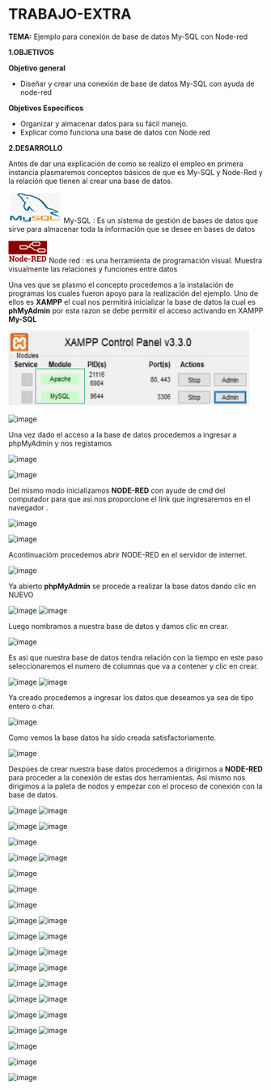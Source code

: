 # TRABAJO-EXTRA

**TEMA:** Ejemplo para conexión de base de datos My-SQL con Node-red

**1.OBJETIVOS**

**Objetivo general**

* Diseñar y crear una conexión de base de datos My-SQL con ayuda de node-red

**Objetivos Específicos**

* Organizar y almacenar datos para su fácil manejo.
*  Explicar como funciona una base de datos con Node red

**2.DESARROLLO**

Antes de dar una explicación de como se realizo el empleo en primera instancia plasmaremos conceptos básicos de que es My-SQL y Node-Red y la relación que tienen al crear una base de datos.

![](https://github.com/Anabeltoapanta/TRABAJO-EXTRA/blob/main/MY-SQL.png) My-SQL : Es un sistema de gestión de bases de datos que sirve para almacenar toda la información que se desee en bases de datos 

![](https://github.com/Anabeltoapanta/TRABAJO-EXTRA/blob/main/NODE-RED.png) Node red : es una herramienta de programación visual. Muestra visualmente las relaciones y funciones entre datos

Una ves que se plasmo el concepto procedemos a la instalación de programas los cuales fueron apoyo para la realización del ejemplo.
Uno de ellos es **XAMPP** el cual nos permitirá inicializar  la base de datos la cual es **phMyAdmin** por esta razon  se debe  permitir el acceso  activando en XAMPP  **My-SQL**

![](https://github.com/Anabeltoapanta/TRABAJO-EXTRA/blob/main/DESARROLLO/XAMPP.png)

![image](https://user-images.githubusercontent.com/85134094/128611260-17fda413-cc3e-44ee-aa91-0ee7a8856d81.png)


Una vez dado el acceso a la base de datos procedemos a ingresar a phpMyAdmin y nos registamos

![image](https://user-images.githubusercontent.com/85134094/128611179-501578e4-84e6-4431-9ff0-c083c92f7c1a.png)

![image](https://user-images.githubusercontent.com/85134094/128611223-14b52ffd-8529-4259-97e8-319128777163.png)

Del mismo modo  inicializamos **NODE-RED** con ayude de cmd del computador  para que asi nos proporcione el link que ingresaremos en el navegador .

![image](https://user-images.githubusercontent.com/85134094/128614525-a9764a5c-e657-4ad6-a97f-4acc857400f4.png)

![image](https://user-images.githubusercontent.com/85134094/128614418-6903b6d9-a80a-4847-a29e-5ce8836045ed.png)

Acontinuacióm  procedemos abrir NODE-RED en el servidor de internet.

![image](https://user-images.githubusercontent.com/85134094/128614601-15462123-085d-4847-9456-19fa1d00028f.png)

Ya abierto  **phpMyAdmin** se procede a realizar la base datos  dando clic en NUEVO

![image](https://user-images.githubusercontent.com/85134094/128614832-d554e17c-f17a-4311-93b3-a6fe7e41e732.png)
![image](https://user-images.githubusercontent.com/85134094/128614837-4b831fa3-df83-4959-a12f-ade3fd0fd124.png)

Luego nombramos a nuestra base de datos y damos clic en crear.

![image](https://user-images.githubusercontent.com/85134094/128615081-1f47639a-29be-4f9d-aa4f-936e38a16f50.png)

Es asi que nuestra base de datos tendra relación con la tiempo en este paso seleccionaremos el numero de columnas que va a contener y clic en crear.

![image](https://user-images.githubusercontent.com/85134094/128782933-47e158a5-6bb2-4cd6-8b3a-d7ab0ab6a706.png)
![image](https://user-images.githubusercontent.com/85134094/128783565-cdb94f36-583e-4f3f-88c0-67ca1a320b9b.png)

Ya creado procedemos a ingresar los datos que deseamos ya sea de tipo entero o char.

![image](https://user-images.githubusercontent.com/85134094/128783118-84537e79-5861-4748-9d14-fe22aed9b1e3.png)

Como vemos la base datos ha sido creada satisfactoriamente.

![image](https://user-images.githubusercontent.com/85134094/128783314-1821d24d-91f6-4a84-8506-3965d974b4e9.png)

Despúes de crear nuestra base datos procedemos a dirigirnos a **NODE-RED** para proceder a la conexión de estas dos herramientas. Asi mismo nos dirigimos a la paleta de nodos y empezar con el proceso de conexión con la base de datos.
 
![image](https://user-images.githubusercontent.com/85134094/128784202-337235d0-f580-4586-a84b-324c2bf4807b.png)
![image](https://user-images.githubusercontent.com/85134094/128784212-2b275a17-69de-47e4-ab53-0fcc3b6fcf00.png)


![image](https://user-images.githubusercontent.com/85134094/128784493-20edf263-0597-457e-ac37-ab1d823b756a.png)
![image](https://user-images.githubusercontent.com/85134094/128784507-e573a155-9b71-4cbe-8b94-f69621161cb2.png)


![image](https://user-images.githubusercontent.com/85134094/128784592-80e63703-277a-4d35-9845-bae59ac8a75e.png)


![image](https://user-images.githubusercontent.com/85134094/128784678-021aa5ab-d931-4b25-ac4a-5236ee03107a.png)
![image](https://user-images.githubusercontent.com/85134094/128784766-ab8c581e-9fac-4bb6-af45-b80e48b92e31.png)

![image](https://user-images.githubusercontent.com/85134094/128784928-f09be29d-fc73-4e09-9d34-01f57276f98e.png)

![image](https://user-images.githubusercontent.com/85134094/128785003-0f0cecb4-f3bd-4da3-9650-564ff7d0a662.png)

![image](https://user-images.githubusercontent.com/85134094/128785282-e5ae3c26-1a19-4950-90fb-90850b9aef51.png)


![image](https://user-images.githubusercontent.com/85134094/128785360-581b4656-08f6-412d-82f5-93d366cc70df.png)
![image](https://user-images.githubusercontent.com/85134094/128785467-815ad1aa-5aec-4909-8fac-5474099ab449.png)

![image](https://user-images.githubusercontent.com/85134094/128785531-dd9841e9-92e6-44ab-ab5d-553149e6f65b.png)
![image](https://user-images.githubusercontent.com/85134094/128785648-3215dbb3-7f57-4ba0-9aac-f372fa7ae329.png)

![image](https://user-images.githubusercontent.com/85134094/128785811-1d86d9e9-ec99-4394-89d9-6a9063b181cd.png)
![image](https://user-images.githubusercontent.com/85134094/128785817-e5182613-416e-4e75-a91a-e923cbff444d.png)

![image](https://user-images.githubusercontent.com/85134094/128785966-8684ab4d-45ef-4ca9-ba78-4b86ca768f08.png)
![image](https://user-images.githubusercontent.com/85134094/128785973-caca0e33-d8d4-4518-854a-4d76519775d0.png)

![image](https://user-images.githubusercontent.com/85134094/128786136-e6f37ea6-4673-4489-bf5f-a737770dc748.png)
![image](https://user-images.githubusercontent.com/85134094/128786149-65ea528a-fecf-41b5-8074-16000ed41957.png)

![image](https://user-images.githubusercontent.com/85134094/128786316-87bbfd4b-a3f7-4dee-963b-e92e5a0d91a2.png)
![image](https://user-images.githubusercontent.com/85134094/128786337-ad58ac4e-0cfd-4ddb-a9f1-ef696a88f93c.png)

![image](https://user-images.githubusercontent.com/85134094/128786452-1d593fc9-61a8-4cb5-aa1d-bc3e65c74397.png)
![image](https://user-images.githubusercontent.com/85134094/128786480-8870217e-cc5b-4fb6-bb58-86ab48aa9b99.png)

![image](https://user-images.githubusercontent.com/85134094/128786557-3c808513-3f1a-41cd-9c88-e49454fe1f13.png)
![image](https://user-images.githubusercontent.com/85134094/128786644-78556c12-e5f3-479a-9316-dd0eaa00ab91.png)

![image](https://user-images.githubusercontent.com/85134094/128786758-fdfc8bce-e3b3-444e-b66b-ef1470f2340b.png)

![image](https://user-images.githubusercontent.com/85134094/128786838-ca15b94d-17e9-4621-8e84-db1d3ab2faf3.png)

![image](https://user-images.githubusercontent.com/85134094/128786948-34d047f6-1b51-4fb5-8ff4-73ee90abd548.png)




